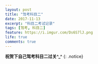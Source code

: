 ```yaml
---
layout: post
title: "驾考科目二"
date: 2017-11-13
excerpt: "科目二考试记录"
tags: [驾考, 科目二]
feature: https://i.imgur.com/Ds6S7lJ.png
life: true
comments: true
---
```


**祝贺下自己驾考科目二过关^_^**
{: .notice}

